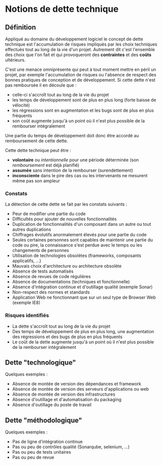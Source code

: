 # Notions de dette technique

## Définition

Appliqué au domaine du développement logiciel le concept de dette technique est l'accumulation de risques impliqués
par les choix techniques effectués tout au long de la vie d'un projet. 
Autrement dit c'est l'ensemble des choix que l'on fait et qui provoqueront des **contraintes** et des **coûts** ultérieurs.

C'est une menace omniprésente qui peut à tout moment mettre en péril un projet, par exemple l'accumulation de risques ou l'absence de respect des bonnes pratiques de conception et de développement.
Si cette dette n'est pas remboursée il en découle que :

* celle-ci s'accroît tout au long de la vie du projet
* les temps de développement sont de plus en plus long (forte baisse de vélocité)
* les régressions sont en augmentation et les bugs sont de plus en plus fréquents
* son coût augmente jusqu'à un point où il n'est plus possible de la rembourser intégralement

Une partie du temps de développement doit donc être accordé au remboursement de cette dette.

Cette dette technique peut être :

* **volontaire** ou *intentionnelle* pour une période déterminée (son _remboursement_ est déjà planifié)
* **assumée** sans intention de la rembourser (surendettement)
* **inconsciente** dans le pire des cas ou les intervenants ne mesurent même pas son ampleur

### Constats

La détection de cette dette se fait par les constats suivants :

* Peur de modifier une partie du code 
* Difficultés pour ajouter de nouvelles fonctionnalités
* Duplication de fonctionnalités d'un composant dans un autre ou tout autres duplications
* Chiffrages évolutifs anormalement élevés pour une partie du code
* Seules certaines personnes sont capables de maintenir une partie du code ou pire, la connaissance s'est perdue avec le temps ou les changements de personnes
* Utilisation de technologies obsolètes (frameworks, composants applicatifs, ...)
* Mauvais choix d'architecture ou architecture obsolète
* Absence de tests automatisés
* Absence de revues de code régulières
* Absence de documentations (techniques et fonctionnelle)
* Absence d'intégration continue et d'outillage qualité (exemple Sonar)
* Non-respect des normes et standards
* Application Web ne fonctionnant que sur un seul type de Browser Web (exemple IE8)

### Risques identifiés

* La dette s'accroît tout au long de la vie du projet
* Des temps de développement de plus en plus long, une augmentation des régressions et des bugs de plus en plus fréquents
* Le coût de la dette augmente jusqu'à un point où il n'est plus possible de la rembourser intégralement

## Dette "technologique"

Quelques exemples :

* Absence de montée de version des dépendances et framework
* Absence de montée de version des serveurs d'applications ou web
* Absence de montée de version des infrastructures
* Absence d'outillage et d'automatisation du packaging
* Absence d'outillage du poste de travail

## Dette "méthodologique"

Quelques exemples :

* Pas de ligne d’intégration continue
* Pas ou peu de contrôles qualité (Sonarqube, selenium, ...)
* Pas ou peu de tests unitaires
* Pas ou peu de revue

